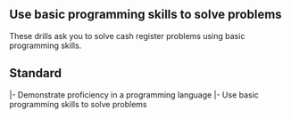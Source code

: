 ## Use basic programming skills to solve problems

These drills ask you to solve cash register problems using basic programming skills.

## Standard

|- Demonstrate proficiency in a programming language 
    |- Use basic programming skills to solve problems

